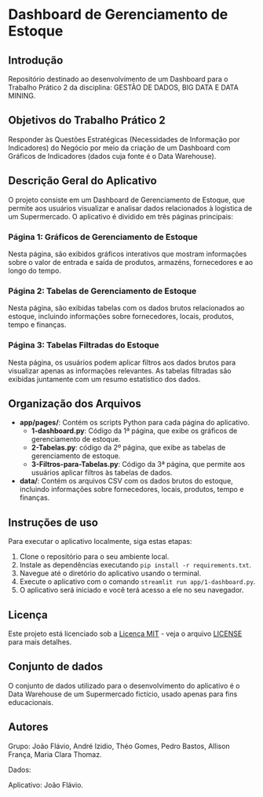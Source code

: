 # Dashboard de Gerenciamento de Estoque

## Introdução
Repositório destinado ao desenvolvimento de um Dashboard para o Trabalho Prático 2 da disciplina: GESTÃO DE DADOS, BIG DATA E DATA MINING.

## Objetivos do Trabalho Prático 2
Responder às Questões Estratégicas (Necessidades de Informação por Indicadores) do Negócio por meio da criação de um Dashboard com Gráficos de Indicadores (dados cuja fonte é o Data Warehouse).

## Descrição Geral do Aplicativo
O projeto consiste em um Dashboard de Gerenciamento de Estoque, que permite aos usuários visualizar e analisar dados relacionados à logistica de um Supermercado. O aplicativo é dividido em três páginas principais:

### Página 1: Gráficos de Gerenciamento de Estoque
Nesta página, são exibidos gráficos interativos que mostram informações sobre o valor de entrada e saída de produtos, armazéns, fornecedores e ao longo do tempo.

### Página 2: Tabelas de Gerenciamento de Estoque
Nesta página, são exibidas tabelas com os dados brutos relacionados ao estoque, incluindo informações sobre fornecedores, locais, produtos, tempo e finanças.

### Página 3: Tabelas Filtradas do Estoque
Nesta página, os usuários podem aplicar filtros aos dados brutos para visualizar apenas as informações relevantes. As tabelas filtradas são exibidas juntamente com um resumo estatístico dos dados.

## Organização dos Arquivos
- **app/pages/**: Contém os scripts Python para cada página do aplicativo.
  - **1-dashboard.py**: Código da 1ª página, que exibe os gráficos de gerenciamento de estoque.
  - **2-Tabelas.py**: código da 2º página, que exibe as tabelas de gerenciamento de estoque.
  - **3-Filtros-para-Tabelas.py**: Código da 3ª página, que permite aos usuários aplicar filtros às tabelas de dados.
- **data/**: Contém os arquivos CSV com os dados brutos do estoque, incluindo informações sobre fornecedores, locais, produtos, tempo e finanças.

## Instruções de uso
Para executar o aplicativo localmente, siga estas etapas:

1. Clone o repositório para o seu ambiente local.
2. Instale as dependências executando `pip install -r requirements.txt`.
3. Navegue até o diretório do aplicativo usando o terminal.
4. Execute o aplicativo com o comando `streamlit run app/1-dashboard.py`.
5. O aplicativo será iniciado e você terá acesso a ele no seu navegador.

## Licença
Este projeto está licenciado sob a [Licença MIT](LICENSE) - veja o arquivo [LICENSE](LICENSE) para mais detalhes.

## Conjunto de dados
O conjunto de dados utilizado para o desenvolvimento do aplicativo é o Data Warehouse de um Supermercado fictício, usado apenas para fins educacionais.

## Autores 
Grupo: João Flávio, André Izidio, Théo Gomes, Pedro Bastos, Allison França, Maria Clara Thomaz.

Dados:
 
Aplicativo: João Flávio.